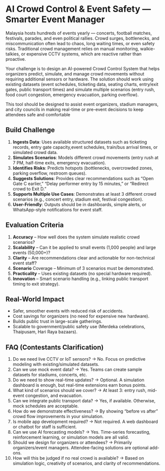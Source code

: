 # AI Crowd Control & Event Safety — Smarter Event Manager

Malaysia hosts hundreds of events yearly — concerts, football matches, festivals, parades, and even political rallies. Crowd surges, bottlenecks, and miscommunication often lead to chaos, long waiting times, or even safety risks. Traditional crowd management relies on manual monitoring, walkie-talkies, or expensive CCTV systems, which are reactive rather than proactive.

Your challenge is to design an AI-powered Crowd Control System that helps organizers predict, simulate, and manage crowd movements without requiring additional sensors or hardware. The solution should work using existing datasets (event schedules, ticketing data, seating charts, entry/exit gates, public transport times) and simulate multiple scenarios (entry rush, food court congestion, emergency evacuation, parking overflow).

This tool should be designed to assist event organizers, stadium managers, and city councils in making real-time or pre-event decisions to keep attendees safe and comfortable

## Build Challenge

1. **Ingests Data**: Uses available structured datasets such as ticketing records, entry gate capacity,event schedules, train/bus arrival times, or simulated crowd data.
2. **Simulates Scenarios**: Models different crowd movements (entry rush at 7 PM, half-time exits, emergency evacuation).
3. **Identifies Risks**: Predicts hotspots (bottlenecks, overcrowded zones, parking overflow, restroom queues).
4. **Suggests Solutions**: Provides clear recommendations such as “Open Gate C earlier,” “Delay performer entry by 15 minutes,” or “Redirect crowd to Exit D.”
5. **Supports Multiple Use Cases**: Demonstrates at least 3 different crowd scenarios (e.g., concert entry, stadium exit, festival congestion).
6. **User-Friendly**: Outputs should be in dashboards, simple alerts, or WhatsApp-style notifications for event staff.

## Evaluation Criteria

1. **Accuracy** – How well does the system simulate realistic crowd scenarios?
2. **Scalability** – Can it be applied to small events (1,000 people) and large events (50,000+)?
3. **Clarity** – Are recommendations clear and actionable for non-technical event staff?
4. **Scenario** Coverage – Minimum of 3 scenarios must be demonstrated.
5. **Practicality** – Uses existing datasets (no special hardware required).
6. **Innovation** – Smart scenario handling (e.g., linking public transport timing to exit strategy).

## Real-World Impact

- Safer, smoother events with reduced risk of accidents.
- Cost savings for organizers (no need for expensive new hardware).
- Builds public trust in large-scale gatherings.
- Scalable to government/public safety use (Merdeka celebrations, Thaipusam, Hari Raya bazaars).

## FAQ (Contestants Clarification)

1. Do we need live CCTV or IoT sensors?
→ No. Focus on predictive modeling with existing/simulated datasets.
2. Can we use mock event data?
→ Yes. Teams can create sample datasets for stadiums, concerts, etc.
3. Do we need to show real-time updates?
→ Optional. A simulation dashboard is enough, but real-time extensions earn bonus points.
4. What kind of scenarios should we cover?
→ At least 3: entry rush, mid-event congestion, and evacuation.
5. Can we integrate public transport data?
→ Yes, if available. Otherwise, mock schedules are acceptable.
6. How do we demonstrate effectiveness?
→ By showing “before vs after” crowd flow improvements in your simulation.
7. Is mobile app development required?
→ Not required. A web dashboard or chatbot for staff is sufficient.
8. Can we use AI forecasting models?
→ Yes. Time-series forecasting, reinforcement learning, or simulation models are all valid.
9. Should we design for organizers or attendees?
→ Primarily organizers/event managers. Attendee-facing solutions are optional add-ons.
10. How will this be judged if no real crowd is available?
→ Based on simulation logic, creativity of scenarios, and clarity of recommendations.

